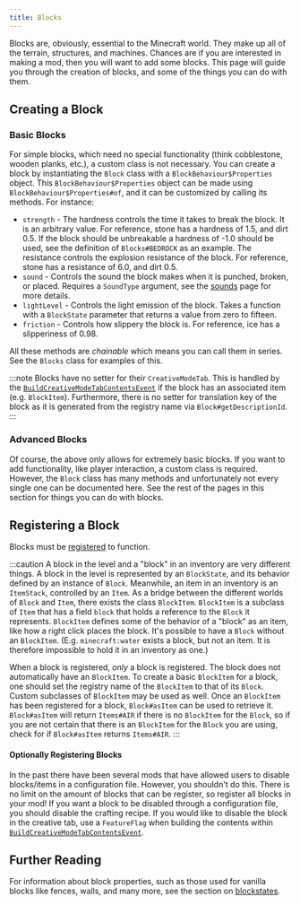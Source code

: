 ```yaml
---
title: Blocks
---
```


Blocks are, obviously, essential to the Minecraft world. They make up all of the terrain, structures, and machines. Chances are if you are interested in making a mod, then you will want to add some blocks. This page will guide you through the creation of blocks, and some of the things you can do with them.

Creating a Block
----------------

### Basic Blocks

For simple blocks, which need no special functionality (think cobblestone, wooden planks, etc.), a custom class is not necessary. You can create a block by instantiating the `Block` class with a `BlockBehaviour$Properties` object. This `BlockBehaviour$Properties` object can be made using `BlockBehaviour$Properties#of`, and it can be customized by calling its methods. For instance:

- `strength` - The hardness controls the time it takes to break the block. It is an arbitrary value. For reference, stone has a hardness of 1.5, and dirt 0.5. If the block should be unbreakable a hardness of -1.0 should be used, see the definition of `Blocks#BEDROCK` as an example. The resistance controls the explosion resistance of the block. For reference, stone has a resistance of 6.0, and dirt 0.5.
- `sound` - Controls the sound the block makes when it is punched, broken, or placed. Requires a `SoundType` argument, see the [sounds] page for more details.
- `lightLevel` - Controls the light emission of the block. Takes a function with a `BlockState` parameter that returns a value from zero to fifteen.
- `friction` - Controls how slippery the block is. For reference, ice has a slipperiness of 0.98.

All these methods are *chainable* which means you can call them in series. See the `Blocks` class for examples of this.

:::note
Blocks have no setter for their `CreativeModeTab`. This is handled by the [`BuildCreativeModeTabContentsEvent`][creativetabs] if the block has an associated item (e.g. `BlockItem`). Furthermore, there is no setter for translation key of the block as it is generated from the registry name via `Block#getDescriptionId`.
:::

### Advanced Blocks

Of course, the above only allows for extremely basic blocks. If you want to add functionality, like player interaction, a custom class is required. However, the `Block` class has many methods and unfortunately not every single one can be documented here. See the rest of the pages in this section for things you can do with blocks.

Registering a Block
-------------------

Blocks must be [registered][registering] to function.

:::caution
A block in the level and a "block" in an inventory are very different things. A block in the level is represented by an `BlockState`, and its behavior defined by an instance of `Block`. Meanwhile, an item in an inventory is an `ItemStack`, controlled by an `Item`. As a bridge between the different worlds of `Block` and `Item`, there exists the class `BlockItem`. `BlockItem` is a subclass of `Item` that has a field `block` that holds a reference to the `Block` it represents. `BlockItem` defines some of the behavior of a "block" as an item, like how a right click places the block. It's possible to have a `Block` without an `BlockItem`. (E.g. `minecraft:water` exists a block, but not an item. It is therefore impossible to hold it in an inventory as one.)

When a block is registered, *only* a block is registered. The block does not automatically have an `BlockItem`. To create a basic `BlockItem` for a block, one should set the registry name of the `BlockItem` to that of its `Block`. Custom subclasses of `BlockItem` may be used as well. Once an `BlockItem` has been registered for a block, `Block#asItem` can be used to retrieve it. `Block#asItem` will return `Items#AIR` if there is no `BlockItem` for the `Block`, so if you are not certain that there is an `BlockItem` for the `Block` you are using, check for if `Block#asItem` returns `Items#AIR`.
:::

#### Optionally Registering Blocks

In the past there have been several mods that have allowed users to disable blocks/items in a configuration file. However, you shouldn't do this. There is no limit on the amount of blocks that can be register, so register all blocks in your mod! If you want a block to be disabled through a configuration file, you should disable the crafting recipe. If you would like to disable the block in the creative tab, use a `FeatureFlag` when building the contents within [`BuildCreativeModeTabContentsEvent`][creativetabs].

Further Reading
---------------

For information about block properties, such as those used for vanilla blocks like fences, walls, and many more, see the section on [blockstates].

[sounds]: ../gameeffects/sounds.md
[creativetabs]: ../items/index.md#creative-tabs
[registering]: ../concepts/registries.md#methods-for-registering
[blockstates]: states.md
